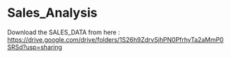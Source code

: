 # Sales_Analysis

Download the SALES_DATA from here : https://drive.google.com/drive/folders/1S26h9ZdrvSjhPN0PfrhyTa2aMmP0SRSd?usp=sharing


